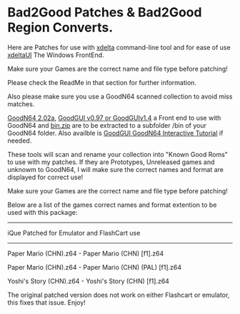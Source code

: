 # Bad2Good Patches & Bad2Good Region Converts.

Here are Patches for use with [xdelta](http://xdelta.org/) command-line tool and for ease of use [xdeltaUI](https://www.romhacking.net/utilities/598/) The Windows FrontEnd.

Make sure your Games are the correct name and file type before patching!

Please check the ReadMe in that section for further information.

Also please make sure you use a GoodN64 scanned collection to avoid miss matches.

[GoodN64 2.02a](https://www.emutalk.net/threads/goodn64-2-02a.12068/), [GoodGUI v0.97 or GoodGUIv1.4](https://www.emutalk.net/threads/goodgui-v0-97.29155/) a Front end to use with GoodN64 and [bin.zip](https://www.emutalk.net/threads/bin-zip.12070/) are to be extracted to a subfolder /bin of your GoodN64 folder. Also availble is [GoodGUI GoodN64 Interactive Tutorial](https://www.emutalk.net/threads/goodgui-goodn64-tutorial.28965/) if needed.

These tools will scan and rename your collection into "Known Good Roms" to use with my patches. If they are Prototypes, Unreleased games and unknowm to GoodN64, I will make sure the correct names and format are displayed for correct use!

Make sure your Games are the correct name and file type before patching!

Below are a list of the games correct names and format extention to be used with this package:


---------------------------------

iQue Patched for Emulator and FlashCart use

-----

Paper Mario (CHN).z64 - Paper Mario (CHN) [f1].z64

Paper Mario (CHN).z64 - Paper Mario (CHN) (PAL) [f1].z64

Yoshi's Story (CHN).z64 - Yoshi's Story (CHN) [f1].z64

The original patched version does not work on either Flashcart or emulator, this fixes that issue.
Enjoy!
